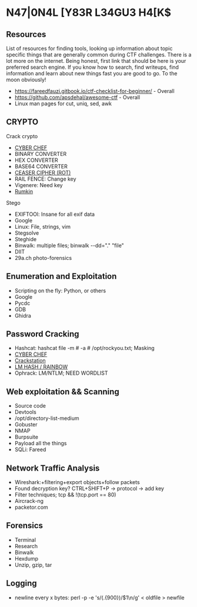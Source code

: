 # N47|0N4L [Y83R L34GU3 H4[K$

## Resources

List of resources for finding tools, looking up information about topic
specific things that are generally common during CTF challenges. There is
a lot more on the internet. Being honest, first link that should be here
is your preferred search engine. If you know how to search, find writeups,
find information and learn about new things fast you are good to go. To
the moon obviously!

* https://fareedfauzi.gitbook.io/ctf-checklist-for-beginner/    - Overall
* https://github.com/apsdehal/awesome-ctf                       - Overall
* Linux man pages for cut, uniq, sed, awk

## CRYPTO

Crack crypto
* [CYBER CHEF](https://gchq.github.io/CyberChef/)
* BINARY CONVERTER
* HEX CONVERTER
* BASE64 CONVERTER
* [CEASER CIPHER (ROT)](https://www.dcode.fr/caesar-cipher)
* RAIL FENCE: Change key
* Vigenere: Need key
* [Rumkin](http://rumkin.com/tools/cipher/)

Stego
* EXIFTOOl: Insane for all exif data
* Google
* Linux: File, strings, vim
* Stegsolve
* Steghide
* Binwalk: multiple files; binwalk --dd="." "file"
* DIIT
* 29a.ch photo-forensics

## Enumeration and Exploitation

* Scripting on the fly: Python, or others
* Google
* Pycdc
* GDB
* Ghidra

## Password Cracking

* Hashcat: hashcat file -m # -a # /opt/rockyou.txt; Masking
* [CYBER CHEF](https://gchq.github.io/CyberChef/)
* [Crackstation](https://crackstation.net/)
* [LM HASH / RAINBOW](http://rainbowtables.it64.com/)
* Ophrack: LM/NTLM; NEED WORDLIST

## Web exploitation && Scanning

* Source code
* Devtools
* /opt/directory-list-medium
* Gobuster
* NMAP
* Burpsuite
* Payload all the things
* SQLi: Fareed

## Network Traffic Analysis

* Wireshark:+filtering+export objects+follow packets
* Found decryption key? CTRL+SHIFT+P -> protocol -> add key
* Filter techniques; tcp && !(tcp.port == 80)
* Aircrack-ng
* packetor.com

## Forensics

* Terminal
* Research
* Binwalk
* Hexdump
* Unzip, gzip, tar

## Logging

*  newline every x bytes: perl -p -e 's/(.{900})/$1\n/g' < oldfile > newfile 
